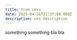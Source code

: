 ```yaml
---
title: from cmss
date: 2025-04-16T21:37:00.000Z
description: cms description
---
```

something something bla bla
